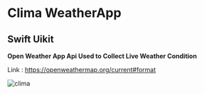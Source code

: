 
# Clima WeatherApp

## Swift Uikit

**Open Weather App Api Used to Collect Live Weather Condition**

Link : https://openweathermap.org/current#format


![clima](https://user-images.githubusercontent.com/62167887/157283471-a06f2213-0732-433d-b46e-474e454bf2d9.gif)




